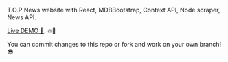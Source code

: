 T.O.P News website with React, MDBBootstrap, Context API, Node scraper, News API. 

[Live DEMO 🚀](https://augini.github.io/top-news-website/). 🔥🚀 


You can commit changes to this repo or fork and work on your own branch! 😎
